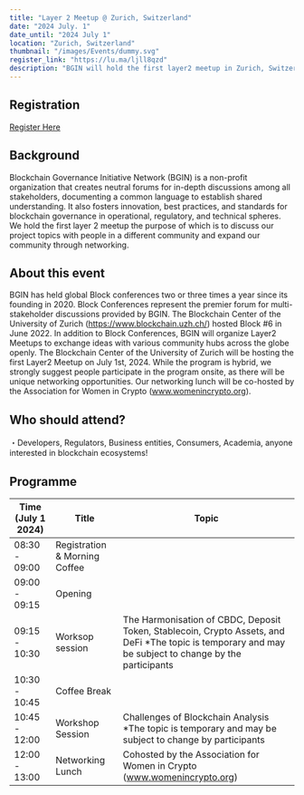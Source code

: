 ```yaml
---
title: "Layer 2 Meetup @ Zurich, Switzerland"
date: "2024 July. 1"
date_until: "2024 July 1"
location: "Zurich, Switzerland"
thumbnail: "/images/Events/dummy.svg"
register_link: "https://lu.ma/ljll8qzd"
description: "BGIN will hold the first layer2 meetup in Zurich, Switzerland."
---
```


## Registration

[Register Here](https://lu.ma/ljll8qzd)

## Background

Blockchain Governance Initiative Network (BGIN) is a non-profit organization that creates neutral forums for in-depth discussions among all stakeholders, documenting a common language to establish shared understanding. It also fosters innovation, best practices, and standards for blockchain governance in operational, regulatory, and technical spheres.
We hold the first layer 2 meetup the purpose of which is to discuss our project topics with people in a different community and expand our community through networking. 

## About this event

​BGIN has held global Block conferences two or three times a year since its founding in 2020. Block Conferences represent the premier forum for multi-stakeholder discussions provided by BGIN. The Blockchain Center of the University of Zurich (https://www.blockchain.uzh.ch/) hosted Block #6 in June 2022. In addition to Block Conferences, BGIN will organize Layer2 Meetups to exchange ideas with various community hubs across the globe openly. The  Blockchain Center of the University of Zurich will be hosting the first Layer2 Meetup on July 1st, 2024. 
While the program is hybrid, we strongly suggest people participate in the program onsite, as there will be unique networking opportunities. Our networking lunch will be co-hosted by the Association for Women in Crypto (www.womenincrypto.org).

## ​Who should attend?

​・Developers, Regulators, Business entities, Consumers, Academia, anyone interested in blockchain ecosystems!

## Programme

| Time (July 1 2024)  | Title                         | Topic  |
| ------------------- | ----------------------------- | ------ |
| 08:30 - 09:00       | Registration & Morning Coffee |        |
| 09:00 - 09:15       | Opening                       |        |
| 09:15 - 10:30       | Worksop session               | The Harmonisation of CBDC, Deposit Token, Stablecoin, Crypto Assets, and DeFi *The topic is temporary and may be subject to change by the participants |
| 10:30 - 10:45       | Coffee Break                  |        |
| 10:45 - 12:00       | Workshop Session              | Challenges of Blockchain Analysis *The topic is temporary and may be subject to change by participants|
| 12:00 - 13:00       | Networking Lunch              | Cohosted by the Association for Women in Crypto (www.womenincrypto.org) |
